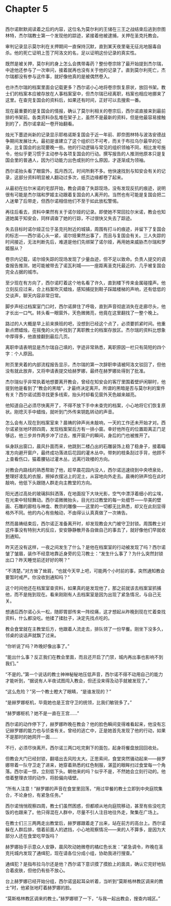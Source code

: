 # Chapter 5

<br>
西尔诺默默阅读着之后的内容，这位名为莫尔利的王储在三王之战结束后逃到奈图林特，杰尔瑞教士第一个发现他的踪迹，紧接着他被逮捕，关押在圣克托教会。

审判记录显示莫尔利在关押期间一直保持沉默，直到某天夜里毫无征兆地服毒自杀。他的死亡证明上签了阿洛文的名，足以证明这份记录的真实性。

既然是被关押，莫尔利的身上怎么会携带毒药？整份卷宗除了最开始提到杰尔瑞，中途他还参与了一次审问，接着就再也没有关于他的记录了。直到莫尔利死亡，杰尔瑞都没有参与这件事，就好像他真的是被偶然卷入。

也许杰尔瑞的档案里面会记载更多？西尔诺小心地将卷宗恢复原状，放回书架。教士们的档案本应被存放在人事档案室中，但杰尔瑞已经离职，档案也相应地挪来了这里。在查完复国会的资料后，如果还有时间，正好可以去搜索一番。

现在最重要的是复国会的情报，确认了莫尔利相关的卷宗后，西尔诺直接来到最前排的书架前。各类资料杂乱堆在架子上，虽然不是最新的资料，但是他最容易接触到的了，西尔诺拿起一卷开始翻看。

烛光下墨迹尚新的记录显示耶格诺斯复国会于近一年前、即奈图林特与波洛安德战争期间发展壮大。最初是谁建立了这个组织已不可考，而关于布拉乌尔最早的记录，比复国会的出现要晚一些。他的行动逻辑与常见的组织领袖不同，相比发号施令，他似乎更习惯于主动参与各项复国会的行动。撰写报告的人推测他原本只是复国会里的普通人，因为行动能力出色或别的什么原因，才逐渐成为领袖。

西尔诺抬头看了眼窗外，孤月西沉，时间所剩不多。他快速找到与知安会有关的记录，这部分资料明显被人翻动过多次，纸页边缘都卷了起来。

从最初在拉尔米诺的宅邸开始，教会调查了失踪现场，没有发现反抗的痕迹，说明很有可能是杰尔瑞和罗姬主动跟着复国会的人离开的。当然也有可能是复国会把二人迷晕了后带走，但西尔诺相信他们不至于如此放松警惕。

再往后看去，资料中果然有关于诺尔娅的记录。即使她不常回拉尔米诺，教会也知道她属于知安会，同样调查了她的行踪，不过很快又失去了踪迹。

失去目标时诺尔娅正位于圣克托附近的城镇，周围有打斗的痕迹，并留下了复国会的标志——西尔诺心头一紧，诺尔娅果然出事了，而且与复国会有关。三人失踪的时间接近，无法判断先后，难道是他们先绑架了诺尔娅，再用她来威胁杰尔瑞和罗姬服从？

卷宗内记载，诺尔娅失踪的现场发现了少量血迹，但不足以致命。负责人提交的调查报告推测，她可能被带去了诺瓦利城——一座距离圣克托最近的、几乎被复国会完全占据的城市。

至少现在有方向了，西尔诺盯着这个地名看了许久，直到楼下传来金属碰撞声。他立刻反应过来，合上档案吹灭蜡烛，感知捕捉到鞋子踩踏楼梯的声响，还有低低的交谈声，聊天内容非常日常。

脚步声经过档案室门口时，西尔诺屏住了呼吸，直到声音彻底消失在走廊尽头，他才长出一口气。转头看一眼窗外，天色微微亮，他竟在这里翻找了一整个晚上。

路过的人大概是早上前来换班的吧，没想到已经这个点了，必须要抓紧时间。他重新点燃蜡烛，在摇曳的火光中找到了离职教士的档案存放区。杰尔瑞的资料比想象中厚得多，他直接翻到最后几页。

离职申请表明显是杰尔瑞自己填的，字迹非常熟悉，离职原因一栏只有简短的四个字：个人原因。

附页里夹着的内部流程报告显示，杰尔瑞的第一次辞职申请被阿洛文驳回了，但他没有就此放弃，又将申请表提交给赫罗娜，最终在赫罗娜处得到了批准。

杰尔瑞似乎非常执着地想要离开教会，曾经在知安会的客厅里围着壁炉闲聊时，他提到他是看到了“教会的黑暗”，才最终决定离开。所谓的黑暗是否与莫尔利的案件有关？西尔诺试图寻找更多线索，抬头时却看见窗外天色越来越亮。

他知道自己必须尽快离开了，不得不放下手中未查完的档案，小心地将它们恢复原状。刚熄灭手中蜡烛，就听到门外传来钥匙转动的声音。

怎么会有人现在到档案室来？晨祷的钟声尚未敲响，一天的工作还未开始才对。西尔诺紧张地环顾四周，发现档案架后方有一排小窗。幸好他所在的位置距离正门足够远，他三步并作两步冲了过去，推开窗户的瞬间，身后的门也被推开了。

纵身跃出窗口，晨风扑面而来，他跳到二楼凸出的石雕装饰上稳了稳身子，接着瞄准方向避开窗户，最终成功落进后花园的灌木丛中。带刺的枝条刮过手背，他顾不上查看伤口，猫着腰钻过灌木丛，远离行政楼的方向。

对教会内路线的熟悉帮助了他，趁早晨花园内没人，西尔诺迅速绕到中央喷泉处，整理好凌乱的衣服，擦掉衣摆沾上的泥土，从容地向外走去。晨祷的钟声恰在此时敲响，他低下头跟随人群走向主教堂的方向。

阳光透过高处的玻璃斜斜洒落，在地面投下大块光影，空气中漂浮着细小的尘埃，在光束中轻轻舞动。西尔诺微微抬头，目光扫过教堂的每一处细节——华美的壁画、石雕的廊柱与神龛、教宗的雕像——这里的一切都无比熟悉，却又在此刻显得格外不同。他的内心有些触动，不由得认认真真做了一次祷告。

然而晨祷结束后，西尔诺正准备离开时，却发现教会大门被守卫封锁。周围教士对这件事没有特别大的反应，安安静静散开各自做自己的事去了，就好像他们早就收到通知。

昨天还没有这样，一夜之间发生了什么？是他在档案室的行动被发现了吗？西尔诺皱了皱眉，装作不经意地靠近身旁的见习教士：“发生什么事了？为什么突然封锁出口？昨天睡觉前还好好的啊？”

“不清楚。”对方耸了耸肩，“也就今天早上吧，可能两个小时前的事，突然通知教会要暂时戒严。你没收到通知吗？”

这个时间他还在档案室查资料，如果真的是发现他了，那之前就该去档案室抓捕他，而不是拖到现在。看来刚刚有人去档案室是因为出现了紧急情况，与自己无关。

想通后西尔诺心头一松，随即胃部传来一阵绞痛，这才想起从昨晚到现在忙着查找资料，什么都没吃。他揉了揉肚子，决定先找点吃的。

教会食堂就在主教堂后方，他跟着人流走去，排队领了一份早餐。刚坐下没多久，邻桌的谈话声就飘了过来。

“你听说了吗？昨晚好像出事了。”

“能出什么事？反正我们在教会里面，而且还开启了门禁，城内再出事也影响不到我们。”

“不是的。”第一个说话的教士神神秘秘地压低声音，西尔诺不得不动用自己的能力才能听到，“据说有人半夜试图闯入教会，但还没来得及动手就被发现了。”

“这么危险？”另一个教士瞪大了眼睛，“是谁发现的？”

“是赫罗娜枢机，毕竟她也是王宫守卫的统领，比我们敏锐多了。”

“赫罗娜枢机？她不是一直在王宫……”

西尔诺的动作停下了，赫罗娜昨晚在教会？他的脸色瞬间变得难看起来，他没有忘记赫罗娜的能力也与侦查有关。曾经的逃亡中，正是她首先发现了他的行动，如果不是那时的她网开一面……

不行，必须尽快离开。西尔诺三两口吃完剩下的面包，起身将餐盘放回回收处。

但教会大门已经封锁，翻墙出去风险太大。正思索间，食堂突然骚动起来——赫罗娜带着一队守卫走了进来，她穿着熟悉的红色制服，湛蓝的眼眸扫过食堂每一个角落。西尔诺一惊，立刻低下头。朝他来的吗？似乎不是，不然她会立刻行动的。他借着整理衣领的动作，将脸偏向墙壁。

“所有人注意！”赫罗娜的声音在食堂里回荡，“用过早餐的教士立即到中央庭院集合，不论身份，有紧急任务。”

西尔诺悄悄观察四周，教士们虽然困惑，但都顺从地向庭院移动，甚至有些没吃完饭的也跟来了。他只得混在人群中，尽量不引人注目地往外走，聚集在广场上。

在教士们三三两两走出教堂后，赫罗娜跟着走了出来，站在前方的高台上。西尔诺躲在人群后排，借着前面人的遮挡，小心地观察情况——来的人不算多，是因为大部分人还在食堂吃早饭吗？

赫罗娜抬手示意众人安静，晨风吹动她微卷的橘红色长发：“紧急调令，昨晚在圣克托城内发现了通缉犯，现在请各位分成小组，协助我进行搜查。”

通缉犯？是指布拉乌尔还是他？西尔诺下意识摸了摸脸上的面具，确认它完好地贴合着皮肤，但他仍有些不放心。

台上赫罗娜已经开始分组，西尔诺竖起耳朵听着，当听到“莫斯格林教区调来的教士”时，他紧张地盯着赫罗娜的脸。

“莫斯格林教区调来的教士。”赫罗娜顿了一下，“与我一起出教会，搜查内城区。”
